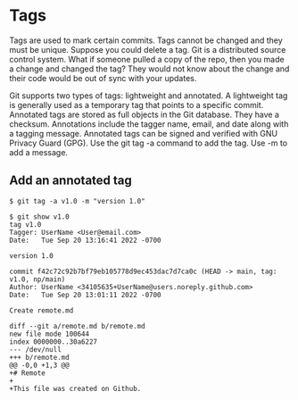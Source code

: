 # Tags

Tags are used to mark certain commits.  Tags cannot be changed and they must be unique.  Suppose you could delete a tag.  Git is a distributed source control system.   What if someone pulled a copy of the repo, then you made a change and changed the tag?  They would not know about the change and their code would be out of sync with your updates.

Git supports two types of tags: lightweight and annotated.  A lightweight tag is generally used as a temporary tag that points to a specific commit.  Annotated tags are stored as full objects in the Git database.  They have a checksum.  Annotations include the tagger name, email, and date along with a tagging message.  Annotated tags can be signed and verified with GNU Privacy Guard (GPG).   Use the git tag -a command to add the tag.  Use -m to add a message. 

## Add an annotated tag

```
$ git tag -a v1.0 -m "version 1.0"
 
$ git show v1.0
tag v1.0
Tagger: UserName <User@email.com>
Date:   Tue Sep 20 13:16:41 2022 -0700
 
version 1.0
 
commit f42c72c92b7bf79eb105778d9ec453dac7d7ca0c (HEAD -> main, tag: v1.0, np/main)
Author: UserName <34105635+UserName@users.noreply.github.com>
Date:   Tue Sep 20 13:01:11 2022 -0700
 
Create remote.md
 
diff --git a/remote.md b/remote.md
new file mode 100644
index 0000000..30a6227
--- /dev/null
+++ b/remote.md
@@ -0,0 +1,3 @@
+# Remote
+
+This file was created on Github.
```
